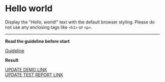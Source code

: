 # Hello world

Display the "Hello, world!" text with the default browser styling. Please do not
use any enclosing tags like `<h1>` or `<p>`.
___

**Read the guideline before start**

[Guideline](https://mate-academy.github.io/layout_task-guideline/)

**Result**

[UPDATE DEMO LINK](https://golotamishka.github.io/layout_hello-world/) <br>
[UPDATE TEST REPORT LINK](https://golotamishka.github.io/layout_hello-world/report/html_report/)
